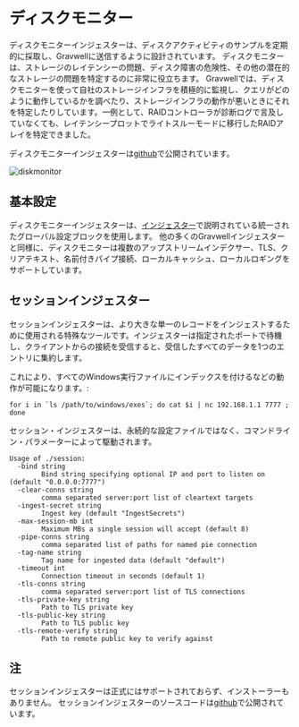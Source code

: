 # ディスクモニター

ディスクモニターインジェスターは、ディスクアクティビティのサンプルを定期的に採取し、Gravwellに送信するように設計されています。 ディスクモニターは、ストレージのレイテンシーの問題、ディスク障害の危険性、その他の潜在的なストレージの問題を特定するのに非常に役立ちます。 Gravwellでは、ディスクモニターを使って自社のストレージインフラを積極的に監視し、クエリがどのように動作しているかを調べたり、ストレージインフラの動作が悪いときにそれを特定したりしています。一例として、RAIDコントローラが診断ログで言及していなくても、レイテンシープロットでライトスルーモードに移行したRAIDアレイを特定できました。

ディスクモニターインジェスターは[github](https://github.com/gravwell/ingesters)で公開されています。

![diskmonitor](diskmonitor.png)

## 基本設定

ディスクモニターインジェスターは、[インジェスター](#!ingesters/ingesters.md#Global_Configuration_Parameters)で説明されている統一されたグローバル設定ブロックを使用します。 他の多くのGravwellインジェスターと同様に、ディスクモニターは複数のアップストリームインデクサー、TLS、クリアテキスト、名前付きパイプ接続、ローカルキャッシュ、ローカルロギングをサポートしています。

## セッションインジェスター

セッションインジェスターは、より大きな単一のレコードをインジェストするために使用される特殊なツールです。インジェスターは指定されたポートで待機し、クライアントからの接続を受信すると、受信したすべてのデータを1つのエントリに集約します。

これにより、すべてのWindows実行ファイルにインデックスを付けるなどの動作が可能になります。:

```
for i in `ls /path/to/windows/exes`; do cat $i | nc 192.168.1.1 7777 ; done
```

セッション・インジェスターは、永続的な設定ファイルではなく、コマンドライン・パラメーターによって駆動されます。

```
Usage of ./session:
  -bind string
        Bind string specifying optional IP and port to listen on (default "0.0.0.0:7777")
  -clear-conns string
        comma separated server:port list of cleartext targets
  -ingest-secret string
        Ingest key (default "IngestSecrets")
  -max-session-mb int
        Maximum MBs a single session will accept (default 8)
  -pipe-conns string
        comma separated list of paths for named pie connection
  -tag-name string
        Tag name for ingested data (default "default")
  -timeout int
        Connection timeout in seconds (default 1)
  -tls-conns string
        comma separated server:port list of TLS connections
  -tls-private-key string
        Path to TLS private key
  -tls-public-key string
        Path to TLS public key
  -tls-remote-verify string
        Path to remote public key to verify against
```

## 注

セッションインジェスターは正式にはサポートされておらず、インストーラーもありません。 セッションインジェスターのソースコードは[github](https://github.com/gravwell/ingesters)で公開されています。

